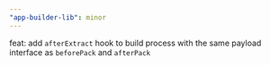 ```yaml
---
"app-builder-lib": minor
---
```


feat: add `afterExtract` hook to build process with the same payload interface as `beforePack` and `afterPack`
